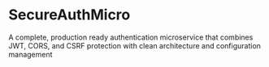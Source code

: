 # SecureAuthMicro

A complete, production ready authentication microservice that combines JWT, CORS, and CSRF protection with clean architecture and configuration management
